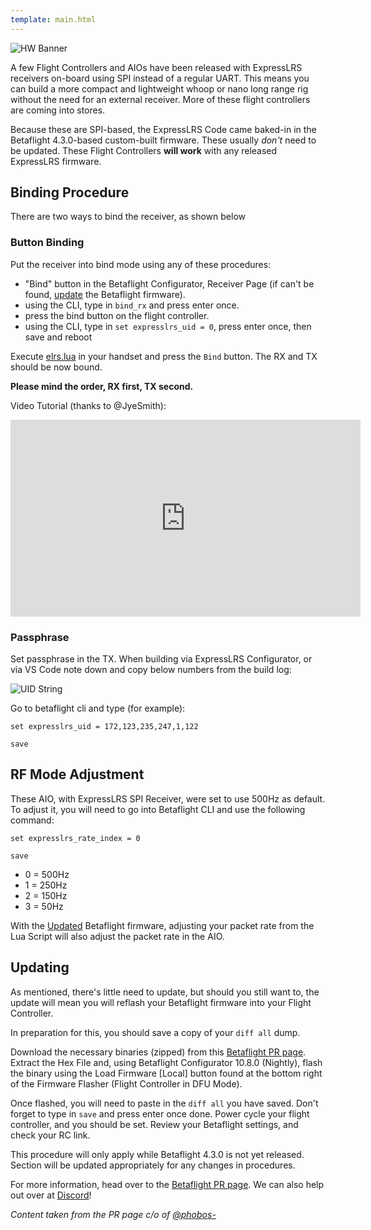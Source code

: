 ```yaml
---
template: main.html
---
```


![HW Banner](https://raw.githubusercontent.com/ExpressLRS/ExpressLRS-hardware/master/img/hardware.png)

A few Flight Controllers and AIOs have been released with ExpressLRS receivers on-board using SPI instead of a regular UART. This means you can build a more compact and lightweight whoop or nano long range rig without the need for an external receiver. More of these flight controllers are coming into stores.

Because these are SPI-based, the ExpressLRS Code came baked-in in the Betaflight 4.3.0-based custom-built firmware. These usually *don't* need to be updated. These Flight Controllers **will work** with any released ExpressLRS firmware.

## Binding Procedure

There are two ways to bind the receiver, as shown below

### Button Binding

Put the receiver into bind mode using any of these procedures:

- "Bind" button in the Betaflight Configurator, Receiver Page (if can't be found, [update](../../hardware/spi-receivers/#updating) the Betaflight firmware).
- using the CLI, type in `bind_rx` and press enter once.
- press the bind button on the flight controller.
- using the CLI, type in `set expresslrs_uid = 0`, press enter once, then save and reboot

Execute [elrs.lua](../../quick-start/tx-prep/#lua-script) in your handset and press the `Bind` button. The RX and TX should be now bound.

**Please mind the order, RX first, TX second.**

Video Tutorial (thanks to @JyeSmith):

<iframe width="560" height="315" src="https://www.youtube.com/embed/U2sxqx2oT4k" title="YouTube video player" frameborder="0" allow="accelerometer; autoplay; clipboard-write; encrypted-media; gyroscope; picture-in-picture" allowfullscreen></iframe>


### Passphrase

Set passphrase in the TX. When building via ExpressLRS Configurator, or via VS Code note down and copy below numbers from the build log:

![UID String](../assets/images/UIDsource.png)

Go to betaflight cli and type (for example):

`set expresslrs_uid = 172,123,235,247,1,122`

`save`

## RF Mode Adjustment

These AIO, with ExpressLRS SPI Receiver, were set to use 500Hz as default. To adjust it, you will need to go into Betaflight CLI and use the following command:

`set expresslrs_rate_index = 0`

`save`

- 0 = 500Hz
- 1 = 250Hz
- 2 = 150Hz
- 3 = 50Hz

With the [Updated](../../hardware/spi-receivers/#updating) Betaflight firmware, adjusting your packet rate from the Lua Script will also adjust the packet rate in the AIO.

## Updating

As mentioned, there's little need to update, but should you still want to, the update will mean you will reflash your Betaflight firmware into your Flight Controller.

In preparation for this, you should save a copy of your `diff all` dump.

Download the necessary binaries (zipped) from this [Betaflight PR page](https://github.com/betaflight/betaflight/pull/10788). Extract the Hex File and, using Betaflight Configurator 10.8.0 (Nightly), flash the binary using the Load Firmware [Local] button found at the bottom right of the Firmware Flasher (Flight Controller in DFU Mode).

Once flashed, you will need to paste in the `diff all` you have saved. Don't forget to type in `save` and press enter once done. Power cycle your flight controller, and you should be set. Review your Betaflight settings, and check your RC link.

This procedure will only apply while Betaflight 4.3.0 is not yet released. Section will be updated appropriately for any changes in procedures.

For more information, head over to the [Betaflight PR page](https://github.com/betaflight/betaflight/pull/10788). We can also help out over at [Discord](https://discord.gg/dS6ReFY)!

*Content taken from the PR page c/o of [@phobos-](https://github.com/phobos-)*